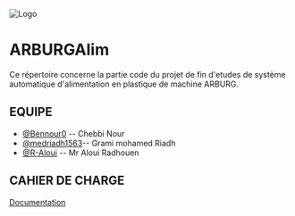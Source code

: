 ![Logo](https://scontent.ftun5-1.fna.fbcdn.net/v/t1.15752-9/282303598_724797748555936_2152396214165294621_n.png?_nc_cat=103&ccb=1-7&_nc_sid=ae9488&_nc_ohc=sBQi3hFiHjsAX8-WZVM&_nc_ht=scontent.ftun5-1.fna&oh=03_AVJsYIGzZybQOAtwiJZbLhwf_yhKrvmTqKz4RO8PaVXl_Q&oe=62ABBEC2)

# ARBURGAlim

Ce répertoire concerne la partie code du projet de fin d'etudes de système automatique d'alimentation en plastique de machine ARBURG.


## EQUIPE

- [@Bennour0](https://github.com/Bennour0) -- Chebbi Nour
- [@medriadh1563](https://github.com/medriadh1563)-- Grami mohamed Riadh 
- [@R-Aloui](https://github.com/R-Aloui) -- Mr Aloui Radhouen



## CAHIER DE CHARGE

[Documentation](https://linktodocumentation)

